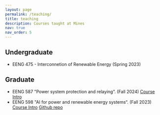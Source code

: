 ```yaml
---
layout: page
permalink: /teaching/
title: teaching
description: Courses taught at Mines
nav: true
nav_order: 5
---
```


## Undergraduate 
- EENG 475 - Interconnetion of Renewable Energy (Spring 2023)

## Graduate 
- EENG 587 "Power system protection and relaying“. (Fall 2024) [Course Intro](https://mines0-my.sharepoint.com/:b:/g/personal/qiuhuahuang_mines_edu/Ef6Q2sPKJgRHsJx7H5W_ct4Bz4bXY81RcgwR8wJQ9K3hTw?e=DRzig1)
- EENG 598 "AI for power and renewable energy systems“. (Fall 2023)
[Course Intro](https://mines0-my.sharepoint.com/:b:/g/personal/qiuhuahuang_mines_edu/EW5kejZNATBJnfpZUDYF49sBCzoiyy4uVzqxYTBo3B3wEw?e=BDV8nT)
[Github repo](https://github.com/PIC-Lab/EENG598_AI4Power)
